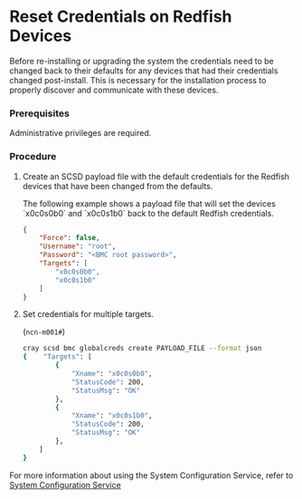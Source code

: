 # Reset Credentials on Redfish Devices

Before re-installing or upgrading the system the credentials need to be changed back to their defaults for any devices that had their credentials changed post-install. This is necessary for the installation process to properly discover and communicate with these devices.

### Prerequisites

Administrative privileges are required.

### Procedure

1.  Create an SCSD payload file with the default credentials for the Redfish devices that have been changed from the defaults.

    The following example shows a payload file that will set the devices \`x0c0s0b0\` and \`x0c0s1b0\` back to the default Redfish credentials.

    ```json
    {
        "Force": false,
        "Username": "root",
        "Password": "<BMC root password>",
        "Targets": [
            "x0c0s0b0",
            "x0c0s1b0"
        ]
    }
    ```

2.  Set credentials for multiple targets.

    (`ncn-m001#`)
    ```bash
    cray scsd bmc globalcreds create PAYLOAD_FILE --format json
    {    "Targets": [
            {
                "Xname": "x0c0s0b0",
                "StatusCode": 200,
                "StatusMsg": "OK"
            },
            {
                "Xname": "x0c0s1b0",
                "StatusCode": 200,
                "StatusMsg": "OK"
            },
        ]
    }
    ```

For more information about using the System Configuration Service, refer to [System Configuration Service](../system_configuration_service/System_Configuration_Service.md)

